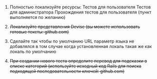 1. Полностью локализуйте ресурсы:
  Тестов для пользователя
  Тестов для администратора
  Прохождения тестов для пользователя (пункт выполняется по желанию)

2. ~~Локализуйте представления Devise (вы можете использовать готовые тексты: github.com)~~

3. Сделайте так чтобы по умолчанию URL параметр языка не добавлялся в том случае когда установленная локаль такая же как локаль по умолчанию

4. ~~При создании нового теста определите перевод для подсказки в списке категорий (используйте исходный код Rails для поиска подходящей последовательности ключей: github.com)~~
